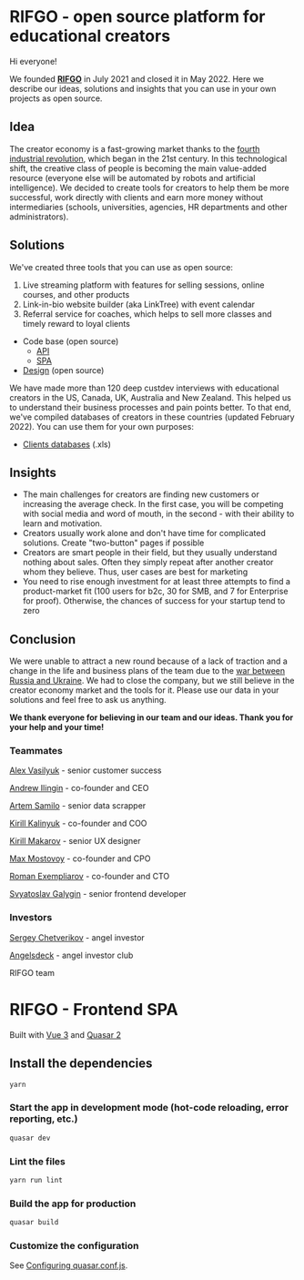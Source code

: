 # RIFGO - open source platform for educational creators

Hi everyone!

We founded **[RIFGO](https://www.crunchbase.com/organization/rifgo)** in July 2021 and closed it in May 2022. Here we describe our ideas, solutions and insights that you can use in your own projects as open source.

## Idea

The creator economy is a fast-growing market thanks to the [fourth industrial revolution](https://en.wikipedia.org/wiki/Fourth_Industrial_Revolution), which began in the 21st century. In this technological shift, the creative class of people is becoming the main value-added resource (everyone else will be automated by robots and artificial intelligence). We decided to create tools for creators to help them be more successful, work directly with clients and earn more money without intermediaries (schools, universities, agencies, HR departments and other administrators).

## Solutions

We've created three tools that you can use as open source:

1. Live streaming platform with features for selling sessions, online courses, and other products
2. Link-in-bio website builder (aka LinkTree) with event calendar
3. Referral service for coaches, which helps to sell more classes and timely reward to loyal clients
- Code base (open source)
  - [API](https://github.com/OpenRifgo/RifgoApi)
  - [SPA](https://github.com/OpenRifgo/RifgoSpa)
- [Design](https://www.figma.com/community/file/1129468239769594374) (open source)

We have made more than 120 deep custdev interviews with educational creators in the US, Canada, UK, Australia and New Zealand. This helped us to understand their business processes and pain points better. To that end, we've compiled databases of creators in these countries (updated February 2022). You can use them for your own purposes:

- [Clients databases](https://drive.google.com/drive/folders/1L4qwsTkadeNWT1WuTYjbmvVs_i-3dXjl?usp=sharing) (.xls)

## Insights

- The main challenges for creators are finding new customers or increasing the average check. In the first case, you will be competing with social media and word of mouth, in the second - with their ability to learn and motivation.
- Creators usually work alone and don't have time for complicated solutions. Create "two-button" pages if possible
- Creators are smart people in their field, but they usually understand nothing about sales. Often they simply repeat after another creator whom they believe. Thus, user cases are best for marketing
- You need to rise enough investment for at least three attempts to find a product-market fit (100 users for b2c, 30 for SMB, and 7 for Enterprise for proof). Otherwise, the chances of success for your startup tend to zero

## Conclusion

We were unable to attract a new round because of a lack of traction and a change in the life and business plans of the team due to the [war between Russia and Ukraine](https://en.wikipedia.org/wiki/2022_Russian_invasion_of_Ukraine). We had to close the company, but we still believe in the creator economy market and the tools for it. Please use our data in your solutions and feel free to ask us anything.

**We thank everyone for believing in our team and our ideas. Thank you for your help and your time!**

### Teammates

[Alex Vasilyuk](https://www.linkedin.com/in/alexander-vasilyuk-59b48922) - senior customer success

[Andrew Ilingin](https://www.linkedin.com/in/ilingin-andrew-8895694a) - co-founder and CEO

[Artem Samilo](https://www.linkedin.com/in/artem-samilo) - senior data scrapper

[Kirill Kalinyuk](https://www.linkedin.com/in/kir-kalin-0b07199b) - co-founder and COO

[Kirill Makarov](https://www.facebook.com/makarovkirilldesign) - senior UX designer

[Max Mostovoy](https://www.linkedin.com/in/maximmostovoy) - co-founder and CPO

[Roman Exempliarov](https://www.linkedin.com/in/roman-exemplarov) - co-founder and CTO

[Svyatoslav Galygin](http://www.linkedin.com/in/svatdeve) - senior frontend developer

### Investors

[Sergey Chetverikov](https://www.crunchbase.com/person/sergey-chetverikov) - angel investor

[Angelsdeck](https://www.crunchbase.com/organization/angelsdeck) - angel investor club

RIFGO team

# RIFGO - Frontend SPA

Built with [Vue 3](https://vuejs.org/) and [Quasar 2](https://quasar.dev/)

## Install the dependencies
```bash
yarn
```

### Start the app in development mode (hot-code reloading, error reporting, etc.)
```bash
quasar dev
```

### Lint the files
```bash
yarn run lint
```

### Build the app for production
```bash
quasar build
```

### Customize the configuration
See [Configuring quasar.conf.js](https://v2.quasar.dev/quasar-cli/quasar-conf-js).







